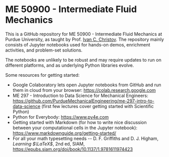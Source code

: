# ME 50900 - Intermediate Fluid Mechanics

This is a GitHub repository for ME 50900 - Intermediate Fluid Mechanics at Purdue University, as taught by Prof. [Ivan C. Christov](HTTPS://christov.tmnt-lab.org).
The repository mainly consists of Jupyter notebooks used for hands-on demos, enrichment activities, and problem-set solutions.

The notebooks are unlikely to be robust and may require updates to run on different platforms, and as underlying Python libraries evolve.

Some resources for getting started:
* Google Colaboratory lets open Jupyter notebooks from GitHub and run them in cloud from your browser: https://colab.research.google.com
* ME 297 - Introduction to Data Science for Mechanical Engineers: https://github.com/PurdueMechanicalEngineering/me-297-intro-to-data-science (first few lectures cover getting started with Scientific Python)
* Python for Everybody: https://www.py4e.com
* Getting started with Markdown (for how to write nice discussion between your computational cells in the Jupyter notebook): https://www.markdownguide.org/getting-started/
* For all your math typesetting needs -- D. F. Griffiths and D. J. Higham, _Learning $\LaTeX$_, 2nd ed, SIAM, https://epubs.siam.org/doi/book/10.1137/1.9781611974423
